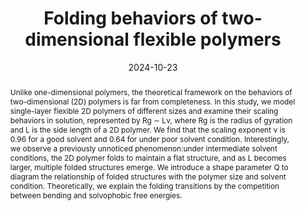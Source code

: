 ---
title: "Folding behaviors of two-dimensional flexible polymers"
authors:
- Jia-Qi Xu
- Rui Shi
- You-Liang Zhu
- Zhong-Yuan Lu
date: "2024-10-23"
doi: "10.1063/5.0233042"
publication_types: ["期刊文章"]
publication: "The Journal of Chemical Physics"
publication_short: "The Journal of Chemical Physics"
abstract: "Unlike one-dimensional polymers, the theoretical framework on  the behaviors of two-dimensional (2D) polymers is far from completeness.  In this study, we model single-layer flexible 2D polymers of different  sizes and examine their scaling behaviors in solution, represented by Rg  ∼ Lν, where Rg is the radius of gyration and L is the side length of a  2D polymer. We find that the scaling exponent ν is 0.96 for a good  solvent and 0.64 for under poor solvent condition. Interestingly, we  observe a previously unnoticed phenomenon:under intermediate solvent  conditions, the 2D polymer folds to maintain a flat structure, and as L  becomes larger, multiple folded structures emerge. We introduce a shape  parameter Q to diagram the relationship of folded structures with the  polymer size and solvent condition. Theoretically, we explain the  folding transitions by the competition between bending and solvophobic  free energies."
url_pdf: "https://doi.org/10.1063/5.0233042"
---